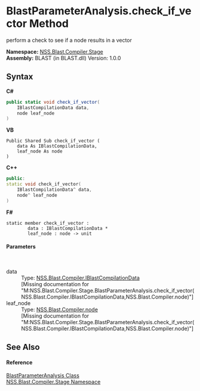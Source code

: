 # BlastParameterAnalysis.check_if_vector Method 
 

perform a check to see if a node results in a vector

**Namespace:**&nbsp;<a href="f44e629d-16ad-ce78-c6d1-bb239589698b.md">NSS.Blast.Compiler.Stage</a><br />**Assembly:**&nbsp;BLAST (in BLAST.dll) Version: 1.0.0

## Syntax

**C#**<br />
``` C#
public static void check_if_vector(
	IBlastCompilationData data,
	node leaf_node
)
```

**VB**<br />
``` VB
Public Shared Sub check_if_vector ( 
	data As IBlastCompilationData,
	leaf_node As node
)
```

**C++**<br />
``` C++
public:
static void check_if_vector(
	IBlastCompilationData^ data, 
	node^ leaf_node
)
```

**F#**<br />
``` F#
static member check_if_vector : 
        data : IBlastCompilationData * 
        leaf_node : node -> unit 

```


#### Parameters
&nbsp;<dl><dt>data</dt><dd>Type: <a href="d2afd70e-15cd-df6e-c1b9-6e1d3e9552bd.md">NSS.Blast.Compiler.IBlastCompilationData</a><br />\[Missing <param name="data"/> documentation for "M:NSS.Blast.Compiler.Stage.BlastParameterAnalysis.check_if_vector(NSS.Blast.Compiler.IBlastCompilationData,NSS.Blast.Compiler.node)"\]</dd><dt>leaf_node</dt><dd>Type: <a href="7dc9b7e9-64ad-f224-ae1a-4e6639739f56.md">NSS.Blast.Compiler.node</a><br />\[Missing <param name="leaf_node"/> documentation for "M:NSS.Blast.Compiler.Stage.BlastParameterAnalysis.check_if_vector(NSS.Blast.Compiler.IBlastCompilationData,NSS.Blast.Compiler.node)"\]</dd></dl>

## See Also


#### Reference
<a href="4965573d-bc84-9577-4468-dd205cad16b3.md">BlastParameterAnalysis Class</a><br /><a href="f44e629d-16ad-ce78-c6d1-bb239589698b.md">NSS.Blast.Compiler.Stage Namespace</a><br />